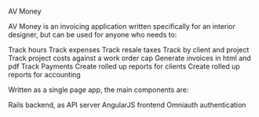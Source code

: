 AV Money

AV Money is an invoicing application written specifically for an interior designer, but can be used for anyone who needs to:

  Track hours
  Track expenses
  Track resale taxes
  Track by client and project
  Track project costs against a work order cap
  Generate invoices in html and pdf
  Track Payments
  Create rolled up reports for clients
  Create rolled up reports for accounting
  
Written as a single page app, the main components are:

  Rails backend, as API server
  AngularJS frontend
  Omniauth authentication
  
